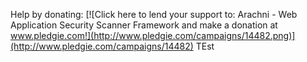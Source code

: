 Help by donating:
[![Click here to lend your support to: Arachni - Web Application Security Scanner Framework and make a donation at www.pledgie.com!](http://www.pledgie.com/campaigns/14482.png)](http://www.pledgie.com/campaigns/14482)
TEst